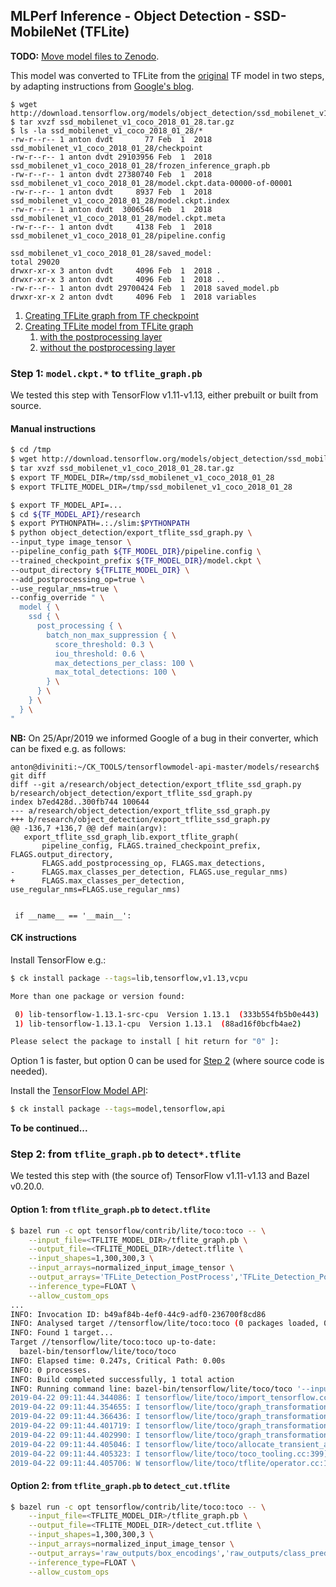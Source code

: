 ## MLPerf Inference - Object Detection - SSD-MobileNet (TFLite)

**TODO:** [Move model files to Zenodo](https://github.com/ctuning/ck-mlperf/issues/9).


This model was converted to TFLite from the [original](http://download.tensorflow.org/models/object_detection/ssd_mobilenet_v1_coco_2018_01_28.tar.gz) TF model in two steps,
by adapting instructions from [Google's blog](https://medium.com/tensorflow/training-and-serving-a-realtime-mobile-object-detector-in-30-minutes-with-cloud-tpus-b78971cf1193).

```
$ wget http://download.tensorflow.org/models/object_detection/ssd_mobilenet_v1_coco_2018_01_28.tar.gz
$ tar xvzf ssd_mobilenet_v1_coco_2018_01_28.tar.gz
$ ls -la ssd_mobilenet_v1_coco_2018_01_28/*
-rw-r--r-- 1 anton dvdt       77 Feb  1  2018 ssd_mobilenet_v1_coco_2018_01_28/checkpoint
-rw-r--r-- 1 anton dvdt 29103956 Feb  1  2018 ssd_mobilenet_v1_coco_2018_01_28/frozen_inference_graph.pb
-rw-r--r-- 1 anton dvdt 27380740 Feb  1  2018 ssd_mobilenet_v1_coco_2018_01_28/model.ckpt.data-00000-of-00001
-rw-r--r-- 1 anton dvdt     8937 Feb  1  2018 ssd_mobilenet_v1_coco_2018_01_28/model.ckpt.index
-rw-r--r-- 1 anton dvdt  3006546 Feb  1  2018 ssd_mobilenet_v1_coco_2018_01_28/model.ckpt.meta
-rw-r--r-- 1 anton dvdt     4138 Feb  1  2018 ssd_mobilenet_v1_coco_2018_01_28/pipeline.config

ssd_mobilenet_v1_coco_2018_01_28/saved_model:
total 29020
drwxr-xr-x 3 anton dvdt     4096 Feb  1  2018 .
drwxr-xr-x 3 anton dvdt     4096 Feb  1  2018 ..
-rw-r--r-- 1 anton dvdt 29700424 Feb  1  2018 saved_model.pb
drwxr-xr-x 2 anton dvdt     4096 Feb  1  2018 variables
```

1. [Creating TFLite graph from TF checkpoint](#step_1)
2. [Creating TFLite model from TFLite graph](#step_2)
    1. [with the postprocessing layer](#step_2_option_1)
    2. [without the postprocessing layer](#step_2_option_2)

<a name="step_1"></a>
### Step 1: `model.ckpt.*` to `tflite_graph.pb`

We tested this step with TensorFlow v1.11-v1.13, either prebuilt or built from source.

#### Manual instructions

```bash
$ cd /tmp
$ wget http://download.tensorflow.org/models/object_detection/ssd_mobilenet_v1_coco_2018_01_28.tar.gz
$ tar xvzf ssd_mobilenet_v1_coco_2018_01_28.tar.gz
$ export TF_MODEL_DIR=/tmp/ssd_mobilenet_v1_coco_2018_01_28
$ export TFLITE_MODEL_DIR=/tmp/ssd_mobilenet_v1_coco_2018_01_28

$ export TF_MODEL_API=...
$ cd ${TF_MODEL_API}/research
$ export PYTHONPATH=.:./slim:$PYTHONPATH
$ python object_detection/export_tflite_ssd_graph.py \
--input_type image_tensor \
--pipeline_config_path ${TF_MODEL_DIR}/pipeline.config \
--trained_checkpoint_prefix ${TF_MODEL_DIR}/model.ckpt \
--output_directory ${TFLITE_MODEL_DIR} \
--add_postprocessing_op=true \
--use_regular_nms=true \
--config_override " \
  model { \
    ssd { \
      post_processing { \
        batch_non_max_suppression { \
          score_threshold: 0.3 \
          iou_threshold: 0.6 \
          max_detections_per_class: 100 \
          max_total_detections: 100 \
        } \
      } \
    } \
  } \
"
```
**NB:** On 25/Apr/2019 we informed Google of a bug in their converter, which can be fixed e.g. as follows:
```
anton@diviniti:~/CK_TOOLS/tensorflowmodel-api-master/models/research$ git diff
diff --git a/research/object_detection/export_tflite_ssd_graph.py b/research/object_detection/export_tflite_ssd_graph.py
index b7ed428d..300fb744 100644
--- a/research/object_detection/export_tflite_ssd_graph.py
+++ b/research/object_detection/export_tflite_ssd_graph.py
@@ -136,7 +136,7 @@ def main(argv):
   export_tflite_ssd_graph_lib.export_tflite_graph(
       pipeline_config, FLAGS.trained_checkpoint_prefix, FLAGS.output_directory,
       FLAGS.add_postprocessing_op, FLAGS.max_detections,
-      FLAGS.max_classes_per_detection, FLAGS.use_regular_nms)
+      FLAGS.max_classes_per_detection, use_regular_nms=FLAGS.use_regular_nms)
 
 
 if __name__ == '__main__':
```

#### CK instructions

Install TensorFlow e.g.:
```bash
$ ck install package --tags=lib,tensorflow,v1.13,vcpu

More than one package or version found:

 0) lib-tensorflow-1.13.1-src-cpu  Version 1.13.1  (333b554fb5b0e443)
 1) lib-tensorflow-1.13.1-cpu  Version 1.13.1  (88ad16f0bcfb4ae2)

Please select the package to install [ hit return for "0" ]: 
```
Option 1 is faster, but option 0 can be used for [Step 2](#step_2) (where source code is needed).

Install the [TensorFlow Model API](https://github.com/tensorflow/models):
```bash
$ ck install package --tags=model,tensorflow,api
```
**To be continued...**

<a name="step_2"></a>
### Step 2: from `tflite_graph.pb` to `detect*.tflite`

We tested this step with (the source of) TensorFlow v1.11-v1.13 and Bazel v0.20.0.

<a name="step_2_option_1"></a>
#### Option 1: from `tflite_graph.pb` to `detect.tflite`

```bash
$ bazel run -c opt tensorflow/contrib/lite/toco:toco -- \
    --input_file=<TFLITE_MODEL_DIR>/tflite_graph.pb \
    --output_file=<TFLITE_MODEL_DIR>/detect.tflite \
    --input_shapes=1,300,300,3 \
    --input_arrays=normalized_input_image_tensor \
    --output_arrays='TFLite_Detection_PostProcess','TFLite_Detection_PostProcess:1','TFLite_Detection_PostProcess:2','TFLite_Detection_PostProcess:3'  \
    --inference_type=FLOAT \
    --allow_custom_ops
...
INFO: Invocation ID: b49af84b-4ef0-44c9-adf0-236700f8cd86
INFO: Analysed target //tensorflow/lite/toco:toco (0 packages loaded, 0 targets configured).
INFO: Found 1 target...
Target //tensorflow/lite/toco:toco up-to-date:
  bazel-bin/tensorflow/lite/toco/toco
INFO: Elapsed time: 0.247s, Critical Path: 0.00s
INFO: 0 processes.
INFO: Build completed successfully, 1 total action
INFO: Running command line: bazel-bin/tensorflow/lite/toco/toco '--input_file=/home/ivan/Downloads/tflite_ssd_mobilenet_v1_coco_2018_01_28/tflite_graph.pb' '--output_file=/home/ivan/Downloads/tflite_ssd_mobilenet_v1_coco_2018_01_28/_n2_detect.tflite' '--input_shapes=1,300,300,3' '--input_arrays=normalized_input_image_tensor' '--output_arrays=TFLite_Detection_PostProcess,TFLite_Detection_PostProcess:1,TFLite_Detection_PostProcess:2,TFLite_Detection_PostProcess:3' '--infeINFO: Build completed successfully, 1 total action
2019-04-22 09:11:44.344086: I tensorflow/lite/toco/import_tensorflow.cc:1324] Converting unsupported operation: TFLite_Detection_PostProcess
2019-04-22 09:11:44.354655: I tensorflow/lite/toco/graph_transformations/graph_transformations.cc:39] Before Removing unused ops: 500 operators, 754 arrays (0 quantized)
2019-04-22 09:11:44.366436: I tensorflow/lite/toco/graph_transformations/graph_transformations.cc:39] Before general graph transformations: 500 operators, 754 arrays (0 quantized)
2019-04-22 09:11:44.401719: I tensorflow/lite/toco/graph_transformations/graph_transformations.cc:39] After general graph transformations pass 1: 64 operators, 176 arrays (0 quantized)
2019-04-22 09:11:44.402990: I tensorflow/lite/toco/graph_transformations/graph_transformations.cc:39] Before dequantization graph transformations: 64 operators, 176 arrays (0 quantized)
2019-04-22 09:11:44.405046: I tensorflow/lite/toco/allocate_transient_arrays.cc:345] Total transient array allocated size: 11520000 bytes, theoretical optimal value: 8640000 bytes.
2019-04-22 09:11:44.405323: I tensorflow/lite/toco/toco_tooling.cc:399] Estimated count of arithmetic ops: 2.49483 billion (note that a multiply-add is counted as 2 ops).
2019-04-22 09:11:44.405706: W tensorflow/lite/toco/tflite/operator.cc:1407] Ignoring unsupported type in list attribute with key '_output_types'
```

<a name="step_2_option_2"></a>
#### Option 2: from `tflite_graph.pb` to `detect_cut.tflite`

```bash
$ bazel run -c opt tensorflow/contrib/lite/toco:toco -- \
    --input_file=<TFLITE_MODEL_DIR>/tflite_graph.pb \
    --output_file=<TFLITE_MODEL_DIR>/detect_cut.tflite \
    --input_shapes=1,300,300,3 \
    --input_arrays=normalized_input_image_tensor \
    --output_arrays='raw_outputs/box_encodings','raw_outputs/class_predictions' \
    --inference_type=FLOAT \
    --allow_custom_ops
```
